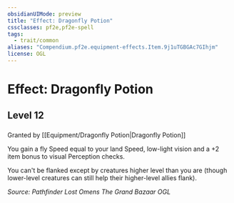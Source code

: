 ```yaml
---
obsidianUIMode: preview
title: "Effect: Dragonfly Potion"
cssclasses: pf2e,pf2e-spell
tags:
  - trait/common
aliases: "Compendium.pf2e.equipment-effects.Item.9j1uTGBGAc7GIhjm"
license: OGL
---
```

# Effect: Dragonfly Potion
## Level 12
### 






Granted by [[Equipment/Dragonfly Potion|Dragonfly Potion]]

You gain a fly Speed equal to your land Speed, low-light vision and a +2 item bonus to visual Perception checks.

You can't be flanked except by creatures higher level than you are (though lower-level creatures can still help their higher-level allies flank).

*Source: Pathfinder Lost Omens The Grand Bazaar*
*OGL*